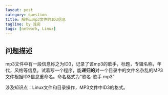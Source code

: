 ```yaml
---
layout: post
category: question
title: 解析出mp3文件的ID3信息
tagline: by 浅奕
tags: [network, Linux]
---
```


## 问题描述

mp3文件中有一段信息称之为ID3，记录了该mp3的歌手，标题，专辑名称，年代，风格等信息。试着写一个程序，能**递归的**对一个目录中的文件名杂乱的MP3文件根据ID3信息重命名。命名格式为“歌名-歌手.mp3”

涉及知识点：Linux文件和目录操作，MP3文件中ID3的格式。